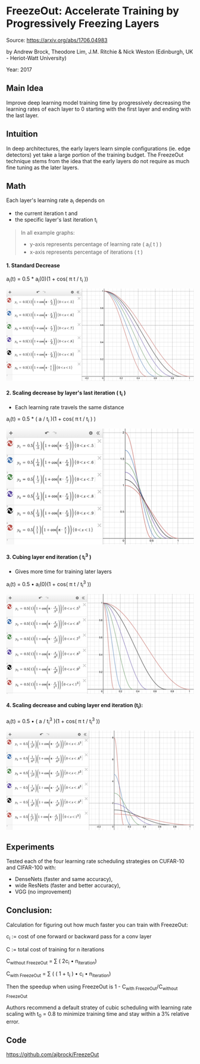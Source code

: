 # FreezeOut: Accelerate Training by Progressively Freezing Layers

Source: https://arxiv.org/abs/1706.04983

by Andrew Brock, Theodore Lim, J.M. Ritchie & Nick Weston (Edinburgh, UK - Heriot-Watt University)

Year: 2017

## Main Idea

Improve deep learning model training time by progressively decreasing the learning rates of each layer to 0 starting with the first layer and ending with the last layer.

## Intuition

In deep architectures, the early layers learn simple configurations (ie. edge detectors) yet take a large portion of the training budget. The FreezeOut technique stems from the idea that the early layers do not require as much fine tuning as the later layers.

## Math

Each layer's learning rate a<sub>i</sub> depends on

-   the current iteration t and
-   the specific layer's last iteration t<sub>i</sub>

> In all example graphs:
>
> -   y-axis represents percentage of learning rate ( a<sub>i</sub>( t ) )
> -   x-axis represents percentage of iterations ( t )

#### 1. Standard Decrease

a<sub>i</sub>(t) = 0.5 \* a<sub>i</sub>(0)(1 + cos( π t / t<sub>i</sub> ))

<img src='assets/StandardLRDecrease.png'>

#### 2. Scaling decrease by layer's last iteration ( t<sub>i</sub> )

-   Each learning rate travels the same distance

a<sub>i</sub>(t) = 0.5 \* ( a / t<sub>i</sub> )(1 + cos( π t / t<sub>i</sub> ) )

<img src='assets/ScaledLRDecrease.png'>

#### 3. Cubing layer end iteration ( t<sub>i</sub><sup>3</sup> )

-   Gives more time for training later layers

a<sub>i</sub>(t) = 0.5 • a<sub>i</sub>(0)(1 + cos( π t / t<sub>i</sub><sup>3</sup> ))

<img src='assets/StandardLRDecreaseCubedIteration.png'>

#### 4. Scaling decrease and cubing layer end iteration (t<sub>i</sub>):

a<sub>i</sub>(t) = 0.5 • ( a / t<sub>i</sub><sup>3</sup> )(1 + cos( π t / t<sub>i</sub><sup>3</sup> ))

<img src='assets/ScaledLRDecreaseCubedIteration.png'>

## Experiments

Tested each of the four learning rate scheduling strategies on CUFAR-10 and CIFAR-100 with:

-   DenseNets (faster and same accuracy),
-   wide ResNets (faster and better accuracy),
-   VGG (no improvement)

## Conclusion:

Calculation for figuring out how much faster you can train with FreezeOut:

c<sub>i</sub> := cost of one forward or backward pass for a conv layer

C := total cost of training for n iterations

C<sub>without FreezeOut</sub> = ∑ ( 2c<sub>i</sub> • n<sub>iteration</sub>)

C<sub>with FreezeOut</sub> = ∑ ( ( 1 + t<sub>i</sub> ) • c<sub>i</sub> • n<sub>iteration</sub>)

Then the speedup when using FreezeOut is 1 - C<sub>with FreezeOut</sub>/C<sub>without FreezeOut</sub>

Authors recommend a default stratey of cubic scheduling with learning rate scaling with t<sub>0</sub> = 0.8 to minimize training time and stay within a 3% relative error.

## Code

https://github.com/ajbrock/FreezeOut
